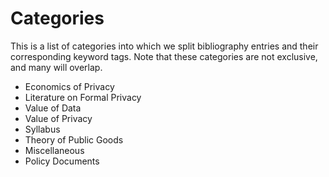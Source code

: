 
Categories
==========
This is a list of categories into which we split bibliography entries and their corresponding keyword tags. Note that these categories are not exclusive, and many will overlap.

* Economics of Privacy
* Literature on Formal Privacy 
* Value of Data 
* Value of Privacy 
* Syllabus
* Theory of Public Goods
* Miscellaneous
* Policy Documents